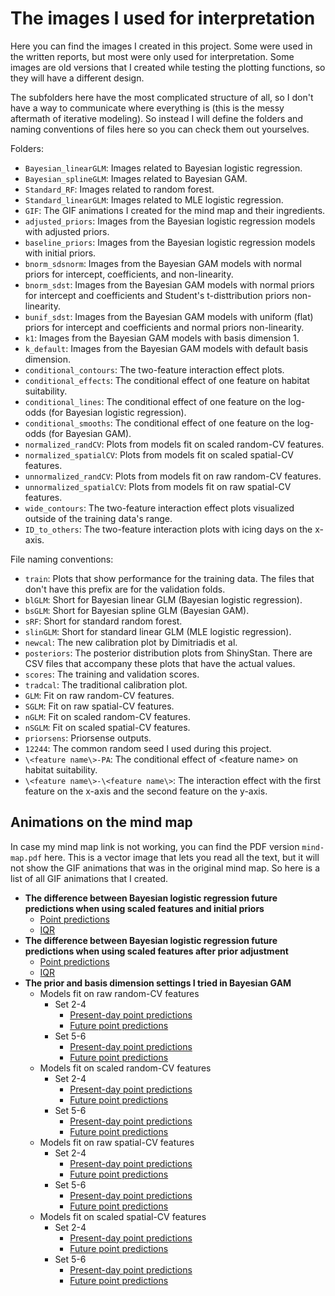 # The images I used for interpretation

Here you can find the images I created in this project. Some were used in the written reports, but most were only used for interpretation. Some images are old versions that I created while testing the plotting functions, so they will have a different design.

The subfolders here have the most complicated structure of all, so I don't have a way to communicate where everything is (this is the messy aftermath of iterative modeling). So instead I will define the folders and naming conventions of files here so you can check them out yourselves.

Folders:
* ```Bayesian_linearGLM```: Images related to Bayesian logistic regression.
* ```Bayesian_splineGLM```: Images related to Bayesian GAM.
* ```Standard_RF```: Images related to random forest.
* ```Standard_linearGLM```: Images related to MLE logistic regression.
* ```GIF```: The GIF animations I created for the mind map and their ingredients.
* ```adjusted_priors```: Images from the Bayesian logistic regression models with adjusted priors.
* ```baseline_priors```: Images from the Bayesian logistic regression models with initial priors.
* ```bnorm_sdsnorm```: Images from the Bayesian GAM models with normal priors for intercept, coefficients, and non-linearity.
* ```bnorm_sdst```: Images from the Bayesian GAM models with normal priors for intercept and coefficients and Student's t-disttribution priors non-linearity.
* ```bunif_sdst```: Images from the Bayesian GAM models with uniform (flat) priors for intercept and coefficients and normal priors non-linearity.
* ```k1```: Images from the Bayesian GAM models with basis dimension 1.
* ```k_default```: Images from the Bayesian GAM models with default basis dimension.
* ```conditional_contours```: The two-feature interaction effect plots.
* ```conditional_effects```: The conditional effect of one feature on habitat suitability.
* ```conditional_lines```: The conditional effect of one feature on the log-odds (for Bayesian logistic regression).
* ```conditional_smooths```: The conditional effect of one feature on the log-odds (for Bayesian GAM).
* ```normalized_randCV```: Plots from models fit on scaled random-CV features.
* ```normalized_spatialCV```: Plots from models fit on scaled spatial-CV features.
* ```unnormalized_randCV```: Plots from models fit on raw random-CV features.
* ```unnormalized_spatialCV```: Plots from models fit on raw spatial-CV features.
* ```wide_contours```: The two-feature interaction effect plots visualized outside of the training data's range.
* ```ID_to_others```: The two-feature interaction plots with icing days on the x-axis.

File naming conventions:
* ```train```: Plots that show performance for the training data. The files that don't have this prefix are for the validation folds.
* ```blGLM```: Short for Bayesian linear GLM (Bayesian logistic regression).
* ```bsGLM```: Short for Bayesian spline GLM (Bayesian GAM).
* ```sRF```: Short for standard random forest.
* ```slinGLM```: Short for standard linear GLM (MLE logistic regression).
* ```newcal```: The new calibration plot by Dimitriadis et al.
* ```posteriors```: The posterior distribution plots from ShinyStan. There are CSV files that accompany these plots that have the actual values.
* ```scores```: The training and validation scores.
* ```tradcal```: The traditional calibration plot.
* ```GLM```: Fit on raw random-CV features.
* ```SGLM```: Fit on raw spatial-CV features.
* ```nGLM```: Fit on scaled random-CV features.
* ```nSGLM```: Fit on scaled spatial-CV features.
* ```priorsens```: Priorsense outputs.
* ```12244```: The common random seed I used during this project.
* ```\<feature name\>-PA```: The conditional effect of \<feature name\> on habitat suitability.
* ```\<feature name\>-\<feature name\>```: The interaction effect with the first feature on the x-axis and the second feature on the y-axis.

## Animations on the mind map

In case my mind map link is not working, you can find the PDF version ```mind-map.pdf``` here. This is a vector image that lets you read all the text, but it will not show the GIF animations that was in the original mind map. So here is a list of all GIF animations that I created.

* **The difference between Bayesian logistic regression future predictions when using scaled features and initial priors**
  * [Point predictions](https://github.com/RyokoNod/sdm-asian-elephants/tree/main/images/Bayesian_linearGLM/baseline_priors/GIF/futurepreds_blGLM_SGLM.gif)
  * [IQR](https://github.com/RyokoNod/sdm-asian-elephants/tree/main/images/Bayesian_linearGLM/baseline_priors/GIF/futureiqr_blGLM_SGLM.gif)
* **The difference between Bayesian logistic regression future predictions when using scaled features after prior adjustment**
  * [Point predictions](https://github.com/RyokoNod/sdm-asian-elephants/tree/main/images/Bayesian_linearGLM/adjusted_priors/GIF/diff_future_rawscaledSGLM.gif)
  * [IQR](https://github.com/RyokoNod/sdm-asian-elephants/tree/main/images/Bayesian_linearGLM/adjusted_priors/GIF/diff_futureiqr_rawscaledSGLM.gif)
* **The prior and basis dimension settings I tried in Bayesian GAM**
  * Models fit on raw random-CV features
    * Set 2-4
      * [Present-day point predictions](https://github.com/RyokoNod/sdm-asian-elephants/tree/main/images/Bayesian_splineGLM/GIF/bnorm_sdst_changek/bsGLM_GLM_present.gif)
      * [Future point predictions](https://github.com/RyokoNod/sdm-asian-elephants/tree/main/images/Bayesian_splineGLM/GIF/bnorm_sdst_changek/bsGLM_GLM_future.gif)
    * Set 5-6
      * [Present-day point predictions](https://github.com/RyokoNod/sdm-asian-elephants/tree/main/images/Bayesian_splineGLM/GIF/defaultk_changeprior/bsGLM_GLM_present.gif)
      * [Future point predictions](https://github.com/RyokoNod/sdm-asian-elephants/tree/main/images/Bayesian_splineGLM/GIF/defaultk_changeprior/bsGLM_GLM_future.gif)
  * Models fit on scaled random-CV features
    * Set 2-4
      * [Present-day point predictions](https://github.com/RyokoNod/sdm-asian-elephants/tree/main/images/Bayesian_splineGLM/GIF/bnorm_sdst_changek/bsGLM_nGLM_present.gif)
      * [Future point predictions](https://github.com/RyokoNod/sdm-asian-elephants/tree/main/images/Bayesian_splineGLM/GIF/bnorm_sdst_changek/bsGLM_nGLM_future.gif)
    * Set 5-6
      * [Present-day point predictions](https://github.com/RyokoNod/sdm-asian-elephants/tree/main/images/Bayesian_splineGLM/GIF/defaultk_changeprior/bsGLM_nGLM_present.gif)
      * [Future point predictions](https://github.com/RyokoNod/sdm-asian-elephants/tree/main/images/Bayesian_splineGLM/GIF/defaultk_changeprior/bsGLM_nGLM_future.gif)
  * Models fit on raw spatial-CV features
    * Set 2-4
      * [Present-day point predictions](https://github.com/RyokoNod/sdm-asian-elephants/tree/main/images/Bayesian_splineGLM/GIF/bnorm_sdst_changek/bsGLM_SGLM_present.gif)
      * [Future point predictions](https://github.com/RyokoNod/sdm-asian-elephants/tree/main/images/Bayesian_splineGLM/GIF/bnorm_sdst_changek/bsGLM_SGLM_future.gif)
    * Set 5-6
      * [Present-day point predictions](https://github.com/RyokoNod/sdm-asian-elephants/tree/main/images/Bayesian_splineGLM/GIF/defaultk_changeprior/bsGLM_GLM_present.gif)
      * [Future point predictions](https://github.com/RyokoNod/sdm-asian-elephants/tree/main/images/Bayesian_splineGLM/GIF/defaultk_changeprior/bsGLM_GLM_future.gif)
  * Models fit on scaled spatial-CV features
    * Set 2-4
      * [Present-day point predictions](https://github.com/RyokoNod/sdm-asian-elephants/tree/main/images/Bayesian_splineGLM/GIF/bnorm_sdst_changek/bsGLM_nSGLM_present.gif)
      * [Future point predictions](https://github.com/RyokoNod/sdm-asian-elephants/tree/main/images/Bayesian_splineGLM/GIF/bnorm_sdst_changek/bsGLM_nSGLM_future.gif)
    * Set 5-6
      * [Present-day point predictions](https://github.com/RyokoNod/sdm-asian-elephants/tree/main/images/Bayesian_splineGLM/GIF/defaultk_changeprior/bsGLM_nSGLM_present.gif)
      * [Future point predictions](https://github.com/RyokoNod/sdm-asian-elephants/tree/main/images/Bayesian_splineGLM/GIF/defaultk_changeprior/bsGLM_nSGLM_future.gif)


